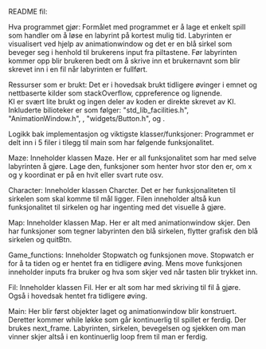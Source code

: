 README fil:

Hva programmet gjør:
Formålet med programmet er å lage et enkelt spill som handler om å løse en labyrint på kortest mulig tid. 
Labyrinten er visualisert ved hjelp av animationwindow og det er en blå sirkel som beveger seg i henhold til brukerens input fra piltastene.
Før labyrinten kommer opp blir brukeren bedt om å skrive inn et brukernavnt som blir skrevet inn i en fil når labyrinten er fullført. 

Ressurser som er brukt:
Det er i hovedsak brukt tidligere øvinger i emnet og nettbaserte kilder som stackOverflow, cppreference og lignende.  
KI er svært lite brukt og ingen deler av koden er direkte skrevet av KI. 
Inkluderte bilioteker er som følger: "std_lib_facilities.h", "AnimationWindow.h", <chrono>, "widgets/Button.h", <vector> og <random>. 

Logikk bak implementasjon og viktigste klasser/funksjoner:
Programmet er delt inn i 5 filer i tilegg til main som har følgende funksjonalitet. 

Maze: Inneholder klassen Maze. Her er all funksjonalitet som har med selve labyrinten å gjøre. 
Lage den, funksjoner som henter hvor stor den er, om x og y koordinat er på en hvit eller svart rute osv. 

Character: Inneholder klassen Charcter. Det er her funksjonaliteten til sirkelen som skal komme til mål ligger. 
Filen inneholder altså kun funksjonalitet til sirkelen og har ingenting med det visuelle å gjøre. 

Map: Inneholder klassen Map. Her er alt med animationwindow skjer.
Den har funksjoner som tegner labyrinten den blå sirkelen, flytter grafisk den blå sirkelen og quitBtn. 

Game_functions: Inneholder Stopwatch og funksjonen move. Stopwatch er for å ta tiden og er hentet fra en tidligere øving. 
Mens move funksjonen inneholder inputs fra bruker og hva som skjer ved når tasten blir trykket inn. 

Fil: Inneholder klassen Fil. Her er alt som har med skriving til fil å gjøre. Også i hovedsak hentet fra tidligere øving. 

Main: Her blir først objekter laget og animationwindow blir konstruert. Deretter kommer while løkke som går kontinuerlig til spillet er ferdig.
Der brukes next_frame. Labyrinten, sirkelen, bevegelsen og sjekken om man vinner skjer altså i en kontinuerlig loop frem til man er ferdig. 

